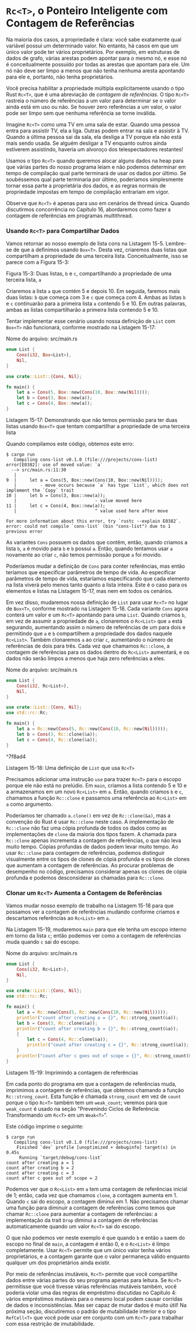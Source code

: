 # `Rc<T>`, o Ponteiro Inteligente com Contagem de Referências

Na maioria dos casos, a propriedade é clara: você sabe exatamente qual variável possui um determinado valor. No entanto, há casos em que um único valor pode ter vários proprietários. Por exemplo, em estruturas de dados de grafo, várias arestas podem apontar para o mesmo nó, e esse nó é conceitualmente possuído por todas as arestas que apontam para ele. Um nó não deve ser limpo a menos que não tenha nenhuma aresta apontando para ele e, portanto, não tenha proprietários.

Você precisa habilitar a propriedade múltipla explicitamente usando o tipo Rust `Rc<T>`, que é uma abreviação de *contagem de referências*. O tipo `Rc<T>` rastreia o número de referências a um valor para determinar se o valor ainda está em uso ou não. Se houver zero referências a um valor, o valor pode ser limpo sem que nenhuma referência se torne inválida.

Imagine `Rc<T>` como uma TV em uma sala de estar. Quando uma pessoa entra para assistir TV, ela a liga. Outras podem entrar na sala e assistir à TV. Quando a última pessoa sai da sala, ela desliga a TV porque ela não está mais sendo usada. Se alguém desligar a TV enquanto outros ainda estiverem assistindo, haveria um alvoroço dos telespectadores restantes!

Usamos o tipo `Rc<T>` quando queremos alocar alguns dados na heap para que várias partes do nosso programa leiam e não podemos determinar em tempo de compilação qual parte terminará de usar os dados por último. Se soubéssemos qual parte terminaria por último, poderíamos simplesmente tornar essa parte a proprietária dos dados, e as regras normais de propriedade impostas em tempo de compilação entrariam em vigor.

Observe que `Rc<T>` é apenas para uso em cenários de thread única. Quando discutirmos concorrência no Capítulo 16, abordaremos como fazer a contagem de referências em programas multithread.

### Usando `Rc<T>` para Compartilhar Dados

Vamos retornar ao nosso exemplo de lista cons na Listagem 15-5. Lembre-se de que a definimos usando `Box<T>`. Desta vez, criaremos duas listas que compartilham a propriedade de uma terceira lista. Conceitualmente, isso se parece com a Figura 15-3:

Figura 15-3: Duas listas, `b` e `c`, compartilhando a propriedade de uma terceira lista, `a`

Criaremos a lista `a` que contém 5 e depois 10. Em seguida, faremos mais duas listas: `b` que começa com 3 e `c` que começa com 4. Ambas as listas `b` e `c` continuarão para a primeira lista `a` contendo 5 e 10. Em outras palavras, ambas as listas compartilharão a primeira lista contendo 5 e 10.

Tentar implementar esse cenário usando nossa definição de `List` com `Box<T>` não funcionará, conforme mostrado na Listagem 15-17:

Nome do arquivo: src/main.rs

```rust
enum List {
    Cons(i32, Box<List>),
    Nil,
}

use crate::List::{Cons, Nil};

fn main() {
    let a = Cons(5, Box::new(Cons(10, Box::new(Nil))));
    let b = Cons(3, Box::new(a));
    let c = Cons(4, Box::new(a));
}
```

Listagem 15-17: Demonstrando que não temos permissão para ter duas listas usando `Box<T>` que tentam compartilhar a propriedade de uma terceira lista

Quando compilamos este código, obtemos este erro:

```text
$ cargo run
   Compiling cons-list v0.1.0 (file:///projects/cons-list)
error[E0382]: use of moved value: `a`
  --> src/main.rs:11:30
   |
9  |     let a = Cons(5, Box::new(Cons(10, Box::new(Nil))));
   |         - move occurs because `a` has type `List`, which does not implement the `Copy` trait
10 |     let b = Cons(3, Box::new(a));
   |                              - value moved here
11 |     let c = Cons(4, Box::new(a));
   |                              ^ value used here after move

For more information about this error, try `rustc --explain E0382`.
error: could not compile `cons-list` (bin "cons-list") due to 1 previous error
```

As variantes `Cons` possuem os dados que contêm, então, quando criamos a lista `b`, `a` é movido para `b` e `b` possui `a`. Então, quando tentamos usar `a` novamente ao criar `c`, não temos permissão porque `a` foi movido.

Poderíamos mudar a definição de `Cons` para conter referências, mas então teríamos que especificar parâmetros de tempo de vida. Ao especificar parâmetros de tempo de vida, estaríamos especificando que cada elemento na lista viverá pelo menos tanto quanto a lista inteira. Este é o caso para os elementos e listas na Listagem 15-17, mas nem em todos os cenários.

Em vez disso, mudaremos nossa definição de `List` para usar `Rc<T>` no lugar de `Box<T>`, conforme mostrado na Listagem 15-18. Cada variante `Cons` agora conterá um valor e um `Rc<T>` apontando para uma `List`. Quando criamos `b`, em vez de assumir a propriedade de `a`, clonaremos o `Rc<List>` que `a` está segurando, aumentando assim o número de referências de um para dois e permitindo que `a` e `b` compartilhem a propriedade dos dados naquele `Rc<List>`. Também clonaremos `a` ao criar `c`, aumentando o número de referências de dois para três. Cada vez que chamamos `Rc::clone`, a contagem de referências para os dados dentro do `Rc<List>` aumentará, e os dados não serão limpos a menos que haja zero referências a eles.

Nome do arquivo: src/main.rs

```rust
enum List {
    Cons(i32, Rc<List>),
    Nil,
}

use crate::List::{Cons, Nil};
use std::rc::Rc;

fn main() {
    let a = Rc::new(Cons(5, Rc::new(Cons(10, Rc::new(Nil)))));
    let b = Cons(3, Rc::clone(&a));
    let c = Cons(4, Rc::clone(&a));
}
```

^7f8ad4

Listagem 15-18: Uma definição de `List` que usa `Rc<T>`

Precisamos adicionar uma instrução `use` para trazer `Rc<T>` para o escopo porque ele não está no prelúdio. Em `main`, criamos a lista contendo 5 e 10 e a armazenamos em um novo `Rc<List>` em `a`. Então, quando criamos `b` e `c`, chamamos a função `Rc::clone` e passamos uma referência ao `Rc<List>` em `a` como argumento.

Poderíamos ter chamado `a.clone()` em vez de `Rc::clone(&a)`, mas a convenção do Rust é usar `Rc::clone` neste caso. A implementação de `Rc::clone` não faz uma cópia profunda de todos os dados como as implementações de `clone` da maioria dos tipos fazem. A chamada para `Rc::clone` apenas incrementa a contagem de referências, o que não leva muito tempo. Cópias profundas de dados podem levar muito tempo. Ao usar `Rc::clone` para contagem de referências, podemos distinguir visualmente entre os tipos de clones de cópia profunda e os tipos de clones que aumentam a contagem de referências. Ao procurar problemas de desempenho no código, precisamos considerar apenas os clones de cópia profunda e podemos desconsiderar as chamadas para `Rc::clone`.

### Clonar um `Rc<T>` Aumenta a Contagem de Referências

Vamos mudar nosso exemplo de trabalho na Listagem 15-18 para que possamos ver a contagem de referências mudando conforme criamos e descartamos referências ao `Rc<List>` em `a`.

Na Listagem 15-19, mudaremos `main` para que ele tenha um escopo interno em torno da lista `c`; então podemos ver como a contagem de referências muda quando `c` sai do escopo.

Nome do arquivo: src/main.rs

```rust
enum List {
    Cons(i32, Rc<List>),
    Nil,
}

use crate::List::{Cons, Nil};
use std::rc::Rc;

fn main() {
    let a = Rc::new(Cons(5, Rc::new(Cons(10, Rc::new(Nil)))));
    println!("count after creating a = {}", Rc::strong_count(&a));
    let b = Cons(3, Rc::clone(&a));
    println!("count after creating b = {}", Rc::strong_count(&a));
    {
        let c = Cons(4, Rc::clone(&a));
        println!("count after creating c = {}", Rc::strong_count(&a));
    }
    println!("count after c goes out of scope = {}", Rc::strong_count(&a));
}
```

Listagem 15-19: Imprimindo a contagem de referências

Em cada ponto do programa em que a contagem de referências muda, imprimimos a contagem de referências, que obtemos chamando a função `Rc::strong_count`. Esta função é chamada `strong_count` em vez de `count` porque o tipo `Rc<T>` também tem um `weak_count`; veremos para que `weak_count` é usado na seção "Prevenindo Ciclos de Referência: Transformando um `Rc<T>` em um `Weak<T>`".

Este código imprime o seguinte:

```text
$ cargo run
   Compiling cons-list v0.1.0 (file:///projects/cons-list)
    Finished `dev` profile [unoptimized + debuginfo] target(s) in 0.45s
     Running `target/debug/cons-list`
count after creating a = 1
count after creating b = 2
count after creating c = 3
count after c goes out of scope = 2
```

Podemos ver que o `Rc<List>` em `a` tem uma contagem de referências inicial de 1; então, cada vez que chamamos `clone`, a contagem aumenta em 1. Quando `c` sai do escopo, a contagem diminui em 1. Não precisamos chamar uma função para diminuir a contagem de referências como temos que chamar `Rc::clone` para aumentar a contagem de referências: a implementação da trait `Drop` diminui a contagem de referências automaticamente quando um valor `Rc<T>` sai do escopo.

O que não podemos ver neste exemplo é que quando `b` e então `a` saem do escopo no final de `main`, a contagem é então 0, e o `Rc<List>` é limpo completamente. Usar `Rc<T>` permite que um único valor tenha vários proprietários, e a contagem garante que o valor permaneça válido enquanto qualquer um dos proprietários ainda existir.

Por meio de referências imutáveis, `Rc<T>` permite que você compartilhe dados entre várias partes do seu programa apenas para leitura. Se `Rc<T>` permitisse que você tivesse várias referências mutáveis também, você poderia violar uma das regras de empréstimo discutidas no Capítulo 4: vários empréstimos mutáveis para o mesmo local podem causar corridas de dados e inconsistências. Mas ser capaz de mutar dados é muito útil! Na próxima seção, discutiremos o padrão de mutabilidade interior e o tipo `RefCell<T>` que você pode usar em conjunto com um `Rc<T>` para trabalhar com essa restrição de imutabilidade.
